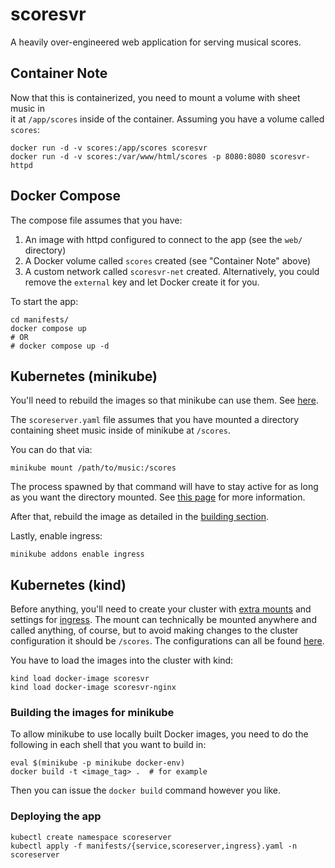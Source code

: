 # scoresvr

A heavily over-engineered web application for serving musical scores.

## Container Note

Now that this is containerized, you need to mount a volume with sheet music in  
it at `/app/scores` inside of the container.  Assuming you have a volume called  
`scores`:  

```
docker run -d -v scores:/app/scores scoresvr
docker run -d -v scores:/var/www/html/scores -p 8080:8080 scoresvr-httpd
```

## Docker Compose

The compose file assumes that you have: 

1. An image with httpd configured to connect to the app (see the `web/`
   directory)
1. A Docker volume called `scores` created (see "Container Note" above)
1. A custom network called `scoresvr-net` created.  Alternatively, you could
   remove the `external` key and let Docker create it for you.

To start the app:  

```
cd manifests/
docker compose up
# OR
# docker compose up -d
```

## Kubernetes (minikube)

You'll need to rebuild the images so that minikube can use them.  See
[here](#building-the-images-for-minkube).

The `scoreserver.yaml` file assumes that you have mounted a directory containing
sheet music inside of minikube at `/scores`.

You can do that via:  

```
minikube mount /path/to/music:/scores
```

The process spawned by that command will have to stay active for as long as you
want the directory mounted.  See [this
page](https://minikube.sigs.k8s.io/docs/handbook/mount/) for more information.

After that, rebuild the image as detailed in the [building
section](#building-the-images-for-minikube).

Lastly, enable ingress:

```
minikube addons enable ingress
```

## Kubernetes (kind)

Before anything, you'll need to create your cluster with [extra
mounts](https://kind.sigs.k8s.io/docs/user/configuration/#extra-mounts) and
settings for [ingress](https://kind.sigs.k8s.io/docs/user/ingress/).  The mount
can technically be mounted anywhere and called anything, of course, but to avoid
making changes to the cluster configuration it should be `/scores`.  The
configurations can all be found [here](https://github.com/ironbars/kind-iron).

You have to load the images into the cluster with kind:


```
kind load docker-image scoresvr
kind load docker-image scoresvr-nginx
```

### Building the images for minikube

To allow minikube to use locally built Docker images, you need to do the
following in each shell that you want to build in:  

```
eval $(minikube -p minikube docker-env)
docker build -t <image_tag> .  # for example
```

Then you can issue the `docker build` command however you like.

### Deploying the app

```
kubectl create namespace scoreserver
kubectl apply -f manifests/{service,scoreserver,ingress}.yaml -n scoreserver
```
